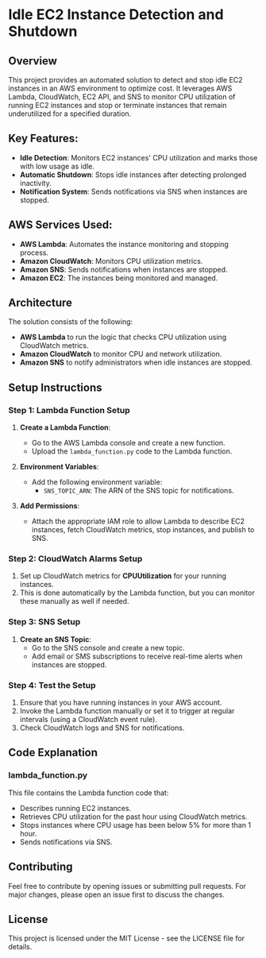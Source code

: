 # Idle EC2 Instance Detection and Shutdown

## Overview
This project provides an automated solution to detect and stop idle EC2 instances in an AWS environment to optimize cost. It leverages AWS Lambda, CloudWatch, EC2 API, and SNS to monitor CPU utilization of running EC2 instances and stop or terminate instances that remain underutilized for a specified duration.

## Key Features:
- **Idle Detection**: Monitors EC2 instances' CPU utilization and marks those with low usage as idle.
- **Automatic Shutdown**: Stops idle instances after detecting prolonged inactivity.
- **Notification System**: Sends notifications via SNS when instances are stopped.

## AWS Services Used:
- **AWS Lambda**: Automates the instance monitoring and stopping process.
- **Amazon CloudWatch**: Monitors CPU utilization metrics.
- **Amazon SNS**: Sends notifications when instances are stopped.
- **Amazon EC2**: The instances being monitored and managed.

## Architecture

The solution consists of the following:
- **AWS Lambda** to run the logic that checks CPU utilization using CloudWatch metrics.
- **Amazon CloudWatch** to monitor CPU and network utilization.
- **Amazon SNS** to notify administrators when idle instances are stopped.

## Setup Instructions

### Step 1: Lambda Function Setup
1. **Create a Lambda Function**:
   - Go to the AWS Lambda console and create a new function.
   - Upload the `lambda_function.py` code to the Lambda function.

2. **Environment Variables**:
   - Add the following environment variable:
     - `SNS_TOPIC_ARN`: The ARN of the SNS topic for notifications.

3. **Add Permissions**:
   - Attach the appropriate IAM role to allow Lambda to describe EC2 instances, fetch CloudWatch metrics, stop instances, and publish to SNS.

### Step 2: CloudWatch Alarms Setup
1. Set up CloudWatch metrics for **CPUUtilization** for your running instances.
2. This is done automatically by the Lambda function, but you can monitor these manually as well if needed.

### Step 3: SNS Setup
1. **Create an SNS Topic**:
   - Go to the SNS console and create a new topic.
   - Add email or SMS subscriptions to receive real-time alerts when instances are stopped.

### Step 4: Test the Setup
1. Ensure that you have running instances in your AWS account.
2. Invoke the Lambda function manually or set it to trigger at regular intervals (using a CloudWatch event rule).
3. Check CloudWatch logs and SNS for notifications.

## Code Explanation

### lambda_function.py
This file contains the Lambda function code that:
- Describes running EC2 instances.
- Retrieves CPU utilization for the past hour using CloudWatch metrics.
- Stops instances where CPU usage has been below 5% for more than 1 hour.
- Sends notifications via SNS.

## Contributing
Feel free to contribute by opening issues or submitting pull requests. For major changes, please open an issue first to discuss the changes.

## License
This project is licensed under the MIT License - see the LICENSE file for details.
